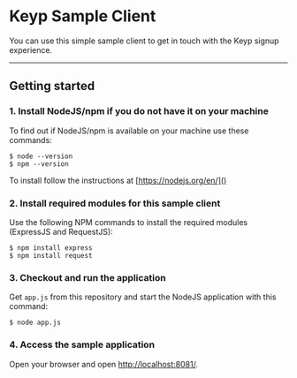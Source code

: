 # Keyp Sample Client

You can use this simple sample client to get in touch with the Keyp signup experience.

---
## Getting started



### 1. Install NodeJS/npm if you do not have it on your machine

To find out if NodeJS/npm is available on your machine use these commands:

```
$ node --version
$ npm --version
```

To install follow the instructions at [https://nodejs.org/en/]()


### 2. Install required modules for this sample client

Use the following NPM commands to install the required modules (ExpressJS and RequestJS):

```
$ npm install express
$ npm install request
```

### 3. Checkout and run the application

Get `app.js` from this repository and start the NodeJS application with this command:

```
$ node app.js
```

### 4. Access the sample application

Open your browser and open [http://localhost:8081/]().
